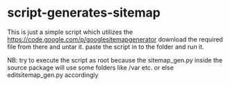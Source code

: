 script-generates-sitemap
========================

This is just a simple script which utilizes the https://code.google.com/p/googlesitemapgenerator
download the required file from there and untar it.
paste the script in to the folder and run it.

NB: try to execute the script as root because the sitemap_gen.py inside the source package will use some folders like /var etc. or else editsitemap_gen.py accordingly
